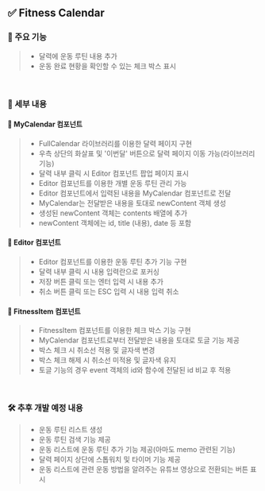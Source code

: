 ## ✅ Fitness Calendar
### 📌 주요 기능
> - 달력에 운동 루틴 내용 추가
> - 운동 완료 현황을 확인할 수 있는 체크 박스 표시

<br>

### 📌 세부 내용
#### 🚩 MyCalendar 컴포넌트
> - FullCalendar 라이브러리를 이용한 달력 페이지 구현
> - 우측 상단의 화살표 및 '이번달' 버튼으로 달력 페이지 이동 가능(라이브러리 기능)
> - 달력 내부 클릭 시 Editor 컴포넌트 팝업 페이지 표시
> - Editor 컴포넌트를 이용한 개별 운동 루틴 관리 가능
> - Editor 컴포넌트에서 입력된 내용을 MyCalendar 컴포넌트로 전달
> - MyCalendar는 전달받은 내용을 토대로 newContent 객체 생성
> - 생성된 newContent 객체는 contents 배열에 추가
> - newContent 객체에는 id, title (내용), date 등 포함

#### 🚩 Editor 컴포넌트
> - Editor 컴포넌트를 이용한 운동 루틴 추가 기능 구현
> - 달력 내부 클릭 시 내용 입력란으로 포커싱
> - 저장 버튼 클릭 또는 엔터 입력 시 내용 추가
> - 취소 버튼 클릭 또는 ESC 입력 시 내용 입력 취소

#### 🚩 FitnessItem 컴포넌트
> - FitnessItem 컴포넌트를 이용한 체크 박스 기능 구현
> - MyCalendar 컴포넌트로부터 전달받은 내용을 토대로 토글 기능 제공
> - 박스 체크 시 취소선 적용 및 글자색 변경
> - 박스 체크 해제 시 취소선 미적용 및 글자색 유지
> - 토글 기능의 경우 event 객체의 id와 함수에 전달된 id 비교 후 적용

<br>

### 🛠️ 추후 개발 예정 내용
> - 운동 루틴 리스트 생성
> - 운동 루틴 검색 기능 제공
> - 운동 리스트에 운동 루틴 추가 기능 제공(아마도 memo 관련된 기능)
> - 달력 페이지 상단에 스톱워치 및 타이머 기능 제공
> - 운동 리스트에 관련 운동 방법을 알려주는 유튜브 영상으로 전환되는 버튼 표시
